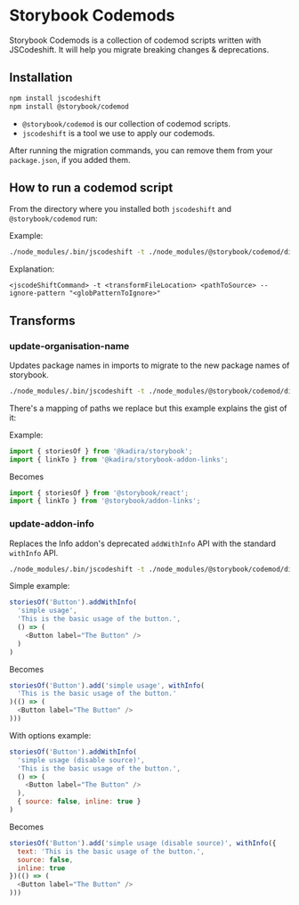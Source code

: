 # Storybook Codemods

Storybook Codemods is a collection of codemod scripts written with JSCodeshift.
It will help you migrate breaking changes & deprecations.

## Installation

```sh
npm install jscodeshift
npm install @storybook/codemod
```

-   `@storybook/codemod` is our collection of codemod scripts.
-   `jscodeshift` is a tool we use to apply our codemods.

After running the migration commands, you can remove them from your `package.json`, if you added them.

## How to run a codemod script

From the directory where you installed both `jscodeshift` and `@storybook/codemod` run:

Example:

```sh
./node_modules/.bin/jscodeshift -t ./node_modules/@storybook/codemod/dist/transforms/update-organisation-name.js . --ignore-pattern "node_modules|dist"
```

Explanation:

    <jscodeShiftCommand> -t <transformFileLocation> <pathToSource> --ignore-pattern "<globPatternToIgnore>"

## Transforms

### update-organisation-name

Updates package names in imports to migrate to the new package names of storybook.

```sh
./node_modules/.bin/jscodeshift -t ./node_modules/@storybook/codemod/dist/transforms/update-organisation-name.js . --ignore-pattern "node_modules|dist"
```

There's a mapping of paths we replace but this example explains the gist of it:

Example:

```js
import { storiesOf } from '@kadira/storybook';
import { linkTo } from '@kadira/storybook-addon-links';
```

Becomes

```js
import { storiesOf } from '@storybook/react';
import { linkTo } from '@storybook/addon-links';
```

### update-addon-info

Replaces the Info addon's deprecated `addWithInfo` API with the standard `withInfo` API.

```sh
./node_modules/.bin/jscodeshift -t ./node_modules/@storybook/codemod/dist/transforms/update-addon-info.js . --ignore-pattern "node_modules|dist"
```

Simple example:

```js
storiesOf('Button').addWithInfo(
  'simple usage',
  'This is the basic usage of the button.',
  () => (
    <Button label="The Button" />
  )
)
```

Becomes

```js
storiesOf('Button').add('simple usage', withInfo(
  'This is the basic usage of the button.'
)(() => (
  <Button label="The Button" />
)))
```

With options example:

```js
storiesOf('Button').addWithInfo(
  'simple usage (disable source)',
  'This is the basic usage of the button.',
  () => (
    <Button label="The Button" />
  ),
  { source: false, inline: true }
)
```

Becomes

```js
storiesOf('Button').add('simple usage (disable source)', withInfo({
  text: 'This is the basic usage of the button.',
  source: false,
  inline: true
})(() => (
  <Button label="The Button" />
)))
```
